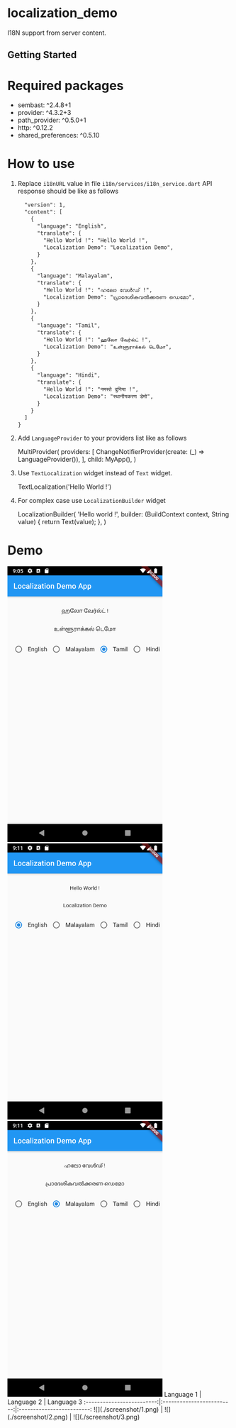# localization_demo

I18N support from server content.

## Getting Started

# Required packages
* sembast: ^2.4.8+1
* provider: ^4.3.2+3
* path_provider: ^0.5.0+1
* http: ^0.12.2
* shared_preferences: ^0.5.10 

# How to use

1) Replace `i18nURL` value in file `i18n/services/i18n_service.dart` 
API response should be like as follows

    ```{
      "version": 1,
      "content": [
        {
          "language": "English",
          "translate": {
            "Hello World !": "Hello World !",
            "Localization Demo": "Localization Demo",
          }
        },
        {
          "language": "Malayalam",
          "translate": {
            "Hello World !": "ഹലോ വേൾഡ് !",
            "Localization Demo": "പ്രാദേശികവൽക്കരണ ഡെമോ",
          }
        },
        {
          "language": "Tamil",
          "translate": {
            "Hello World !": "ஹலோ வேர்ல்ட் !",
            "Localization Demo": "உள்ளூராக்கல் டெமோ",
          }
        },
        {
          "language": "Hindi",
          "translate": {
            "Hello World !": "नमस्ते दुनिया !",
            "Localization Demo": "स्थानीयकरण डेमो",
          }
        }
      ]
    }

2) Add `LanguageProvider` to your providers list like as follows

    MultiProvider(
      providers: [
        ChangeNotifierProvider(create: (_) => LanguageProvider()),
      ],
      child: MyApp(),
    )
    
3) Use `TextLocalization` widget instead of `Text` widget.

    TextLocalization('Hello World !')
    
4) For complex case use `LocalizationBuilder` widget

    LocalizationBuilder(
                      'Hello world !',
                      builder: (BuildContext context, String value) {
                        return Text(value);
                      },
                    )


# Demo

<img src="./screenshot/1.png" width="350" alt="App demo">
<img src="./screenshot/2.png" width="350" alt="App demo">
<img src="./screenshot/3.png" width="350" alt="App demo">
  Language 1               |  Language 2               | Language 3
:-------------------------:|:-------------------------:|:-------------------------:
  ![](./screenshot/1.png)  |  ![](./screenshot/2.png)  |  ![](./screenshot/3.png)